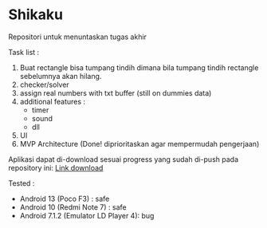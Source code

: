 # Shikaku
Repositori untuk menuntaskan tugas akhir

Task list :
1. Buat rectangle bisa tumpang tindih dimana bila tumpang tindih rectangle sebelumnya akan hilang.
2. checker/solver
3. assign real numbers with txt buffer (still on dummies data)
4. additional features :
     - timer
     - sound
     - dll
5. UI
6. MVP Architecture (Done! diprioritaskan agar mempermudah pengerjaan)

Aplikasi dapat di-download sesuai progress yang sudah di-push pada repository ini:
[Link download](https://drive.google.com/file/d/1_UUN3hGmHS0rcdxfuGLXfjzZS1ROUCOR/view?usp=sharing)

Tested :
- Android 13 (Poco F3) : safe
- Android 10 (Redmi Note 7) : safe
- Android 7.1.2 (Emulator LD Player 4): bug
